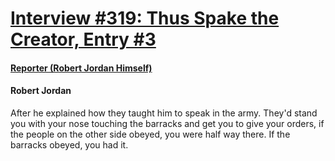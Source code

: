 # [Interview #319: Thus Spake the Creator, Entry #3](https://www.theoryland.com/intvmain.php?i=319#3)

#### [Reporter (Robert Jordan Himself)](http://www.oocities.org/area51/stargate/8513/creator-jordan.htm)

#### Robert Jordan

After he explained how they taught him to speak in the army. They'd stand you with your nose touching the barracks and get you to give your orders, if the people on the other side obeyed, you were half way there. If the barracks obeyed, you had it.

